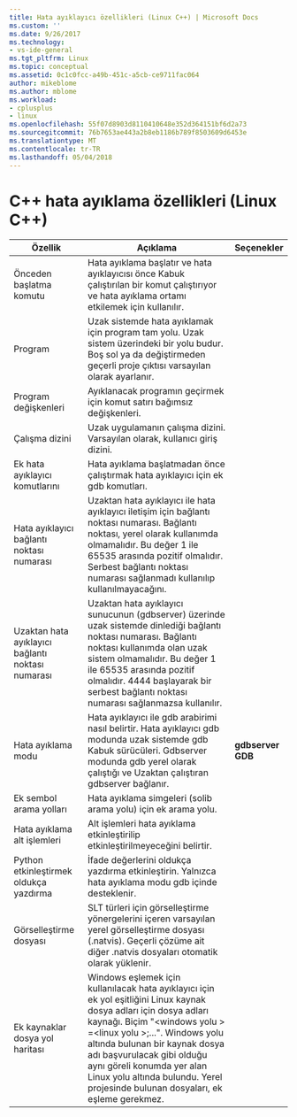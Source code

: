 ```yaml
---
title: Hata ayıklayıcı özellikleri (Linux C++) | Microsoft Docs
ms.custom: ''
ms.date: 9/26/2017
ms.technology:
- vs-ide-general
ms.tgt_pltfrm: Linux
ms.topic: conceptual
ms.assetid: 0c1c0fcc-a49b-451c-a5cb-ce9711fac064
author: mikeblome
ms.author: mblome
ms.workload:
- cplusplus
- linux
ms.openlocfilehash: 55f07d8903d8110410648e352d364151bf6d2a73
ms.sourcegitcommit: 76b7653ae443a2b8eb1186b789f8503609d6453e
ms.translationtype: MT
ms.contentlocale: tr-TR
ms.lasthandoff: 05/04/2018
---
```

# <a name="c-debugging-properties-linux-c"></a>C++ hata ayıklama özellikleri (Linux C++)

Özellik | Açıklama | Seçenekler
--- | ---| ---
Önceden başlatma komutu | Hata ayıklama başlatır ve hata ayıklayıcısı önce Kabuk çalıştırılan bir komut çalıştırıyor ve hata ayıklama ortamı etkilemek için kullanılır.
Program | Uzak sistemde hata ayıklamak için program tam yolu. Uzak sistem üzerindeki bir yolu budur. Boş sol ya da değiştirmeden geçerli proje çıktısı varsayılan olarak ayarlanır.
Program değişkenleri | Ayıklanacak programın geçirmek için komut satırı bağımsız değişkenleri.
Çalışma dizini | Uzak uygulamanın çalışma dizini. Varsayılan olarak, kullanıcı giriş dizini.
Ek hata ayıklayıcı komutlarını | Hata ayıklama başlatmadan önce çalıştırmak hata ayıklayıcı için ek gdb komutları.
Hata ayıklayıcı bağlantı noktası numarası | Uzaktan hata ayıklayıcı ile hata ayıklayıcı iletişim için bağlantı noktası numarası. Bağlantı noktası, yerel olarak kullanımda olmamalıdır. Bu değer 1 ile 65535 arasında pozitif olmalıdır. Serbest bağlantı noktası numarası sağlanmadı kullanılıp kullanılmayacağını.
Uzaktan hata ayıklayıcı bağlantı noktası numarası | Uzaktan hata ayıklayıcı sunucunun (gdbserver) üzerinde uzak sistemde dinlediği bağlantı noktası numarası. Bağlantı noktası kullanımda olan uzak sistem olmamalıdır. Bu değer 1 ile 65535 arasında pozitif olmalıdır. 4444 başlayarak bir serbest bağlantı noktası numarası sağlanmazsa kullanılır.
Hata ayıklama modu | Hata ayıklayıcı ile gdb arabirimi nasıl belirtir. Hata ayıklayıcı gdb modunda uzak sistemde gdb Kabuk sürücüleri. Gdbserver modunda gdb yerel olarak çalıştığı ve Uzaktan çalıştıran gdbserver bağlanır. | **gdbserver**<br>**GDB**<br>
Ek sembol arama yolları | Hata ayıklama simgeleri (solib arama yolu) için ek arama yolu.
Hata ayıklama alt işlemleri | Alt işlemleri hata ayıklama etkinleştirilip etkinleştirilmeyeceğini belirtir.
Python etkinleştirmek oldukça yazdırma | İfade değerlerini oldukça yazdırma etkinleştirin. Yalnızca hata ayıklama modu gdb içinde desteklenir.
Görselleştirme dosyası | SLT türleri için görselleştirme yönergelerini içeren varsayılan yerel görselleştirme dosyası (.natvis). Geçerli çözüme ait diğer .natvis dosyaları otomatik olarak yüklenir.
Ek kaynaklar dosya yol haritası | Windows eşlemek için kullanılacak hata ayıklayıcı için ek yol eşitliğini Linux kaynak dosya adları için dosya adları kaynağı. Biçim "\<windows yolu > =\<linux yolu >;...". Windows yolu altında bulunan bir kaynak dosya adı başvurulacak gibi olduğu aynı göreli konumda yer alan Linux yolu altında bulundu. Yerel projesinde bulunan dosyaları, ek eşleme gerekmez.
